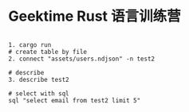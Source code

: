 # Geektime Rust 语言训练营

```shell

1. cargo run
# create table by file
2. connect "assets/users.ndjson" -n test2

# describe
3. describe test2

# select with sql
sql "select email from test2 limit 5"
```
